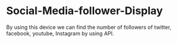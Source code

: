 # Social-Media-follower-Display
By using this device we can find the number of followers of twitter, facebook, youtube, Instagram by using API.
